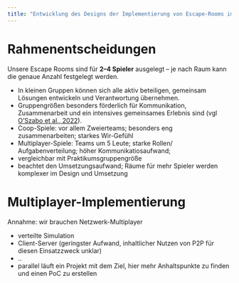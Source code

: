 ```yaml
---
title: "Entwicklung des Designs der Implementierung von Escape-Rooms im Spiel"
---
```


# Rahmenentscheidungen

Unsere Escape Rooms sind für **2–4 Spieler** ausgelegt – je nach Raum kann die genaue Anzahl festgelegt werden.
*   In kleinen Gruppen können sich alle aktiv beteiligen, gemeinsam Lösungen entwickeln und Verantwortung übernehmen. 
*   Gruppengrößen besonders förderlich für Kommunikation, Zusammenarbeit und ein intensives gemeinsames Erlebnis sind (vgl [O’Szabo et al., 2022](../research/sources/the_anatomy_of_social_dynamics_in_escape_rooms.md)). 
*   Coop-Spiele: vor allem Zweierteams; besonders eng zusammenarbeiten; starkes Wir-Gefühl
*   Multiplayer-Spiele: Teams um 5 Leute; starke Rollen/ Aufgabenverteilung; höher Kommunikatiosaufwand; 
*   vergleichbar mit Praktikumsgruppengröße
*   beachtet den Umsetzungsaufwand; Räume für mehr Spieler werden komplexer im Design und Umsetzung
# Multiplayer-Implementierung

Annahme: wir brauchen Netzwerk-Multiplayer

- verteilte Simulation
- Client-Server (geringster Aufwand, inhaltlicher Nutzen von P2P für diesen Einsatzzweck unklar)
- ..
- parallel läuft ein Projekt mit dem Ziel, hier mehr Anhaltspunkte zu finden und einen PoC zu erstellen
